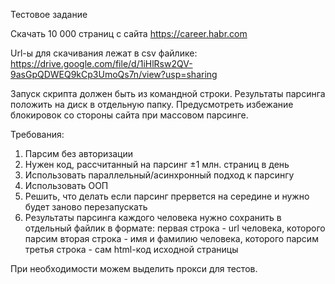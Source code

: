
Тестовое задание

Скачать 10 000 страниц с сайта https://career.habr.com

Url-ы для скачивания лежат в csv файлике:
https://drive.google.com/file/d/1iHlRsw2QV-9asGpQDWEQ9kCp3UmoQs7n/view?usp=sharing

Запуск скрипта должен быть из командной строки.
Результаты парсинга положить на диск в отдельную папку.
Предусмотреть избежание блокировок со стороны сайта при массовом парсинге.

Требования:
1) Парсим без авторизации
2) Нужен код, рассчитанный на парсинг ±1 млн. страниц в день
3) Использовать параллельный/асинхронный подход к парсингу
4) Использовать ООП
5) Решить, что делать если парсинг прервется на середине и нужно будет заново перезапускать
6) Результаты парсинга каждого человека нужно сохранить в отдельный файлик в формате:
первая строка - url человека, которого парсим
вторая строка - имя и фамилию человека, которого парсим
третья строка - сам html-код исходной страницы

При необходимости можем выделить прокси для тестов.
